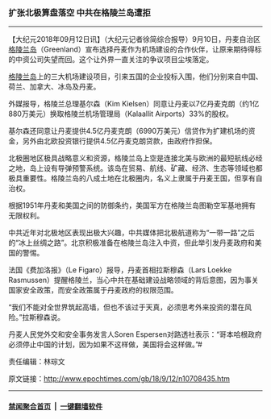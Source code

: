 ### 扩张北极算盘落空 中共在格陵兰岛遭拒
------------------------

<p>【大纪元2018年09月12日讯】（大纪元记者徐简综合报导）9月10日，丹麦自治区<a href="http://www.epochtimes.com/gb/tag/%E6%A0%BC%E9%99%B5%E5%85%B0%E5%B2%9B.html">格陵兰岛</a>（Greenland）宣布选择丹麦作为机场建设的合作伙伴，让原来期待得标的中资公司失望而回。这个让外界一直关注的争议项目尘埃落定。</p>
<p><a href="http://www.epochtimes.com/gb/tag/%E6%A0%BC%E9%99%B5%E5%85%B0%E5%B2%9B.html">格陵兰岛</a>上的三大机场建设项目，引来五国的企业投标入围，他们分别来自中国、荷兰、加拿大、冰岛及丹麦。</p>
<p>外媒报导，格陵兰总理基尔森（Kim Kielsen）同意让丹麦以7亿丹麦克朗（约1亿880万美元）换取格陵兰机场管理局（Kalaallit Airports）33%的股权。</p>
<p>基尔森还同意让丹麦提供4.5亿丹麦克朗（6990万美元）信贷作为扩建机场的资金，另外由北欧投资银行提供4.5亿丹麦克朗贷款，由政府作担保。</p>
<p>北极圈地区极具战略意义和资源，格陵兰岛上空是连接北美与欧洲的最短航线必经之地，岛上设有导弹预警系统。该岛在贸易、航线、矿藏、经济、生态等领域也都极具重要性。格陵兰岛的八成土地在北极圈内，名义上隶属于丹麦王国，但享有自治权。</p>
<p>根据1951年丹麦和美国之间的防御条约，美国军方在格陵兰岛图勒空军基地拥有无限权利。</p>
<p>中共近年对北极地区表现出极大兴趣，中共媒体把北极航道称为“一带一路”之后的“冰上丝绸之路”。北京积极准备在格陵兰岛注入中资，但此举引发丹麦政府和美国的警惕。</p>
<p>法国《费加洛报》（Le Figaro）报导，丹麦首相拉斯穆森（Lars Loekke Rasmussen）提醒格陵兰，当心中共在基础建设战略领域的背后意图，因为事关国家安全政策，而安全政策属于丹麦政府的权限范围。</p>
<p>“我们不能对全世界筑起高墙，但也不该过于天真，必须思考外来投资的潜在风险。”拉斯穆森说。</p>
<p>丹麦人民党外交和安全事务发言人Soren Espersen对路透社表示：“哥本哈根政府必须停止中国的计划，因为如果不这样做，美国将会这样做。”#</p>
<p>责任编辑：林琮文</p>

原文链接：http://www.epochtimes.com/gb/18/9/12/n10708435.htm


------------------------
#### [禁闻聚合首页](https://github.com/gfw-breaker/banned-news/blob/master/README.md) &nbsp;|&nbsp;  [一键翻墙软件](https://github.com/gfw-breaker/nogfw/blob/master/README.md)